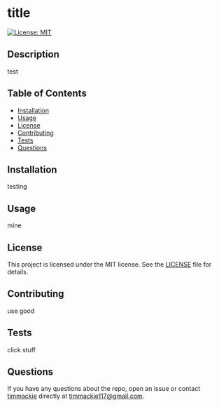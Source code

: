 # title

[![License: MIT](https://img.shields.io/badge/License-MIT-yellow.svg)](https://opensource.org/licenses/MIT)

## Description

test

## Table of Contents

* [Installation](#installation)
* [Usage](#usage)
* [License](#license)
* [Contributing](#contributing)
* [Tests](#tests)
* [Questions](#questions)

## Installation

testing

## Usage

mine


## License

This project is licensed under the MIT license. See the [LICENSE](LICENSE) file for details.


## Contributing

use good

## Tests

click stuff

## Questions

If you have any questions about the repo, open an issue or contact [timmackie](https://github.com/timmackie) directly at timmackie117@gmail.com.
